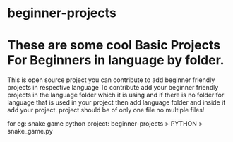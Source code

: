 # beginner-projects
# These are some cool Basic Projects For Beginners in language by folder.
This is open source project you can contribute to add beginner friendly projects in respective language
To contribute add your beginner friendly projects in the language folder which it is using and
if there is no folder for language that is used in your project then add language folder and inside it add your project.
project should be of only one file no multiple files!

for eg: snake game python project:
beginner-projects > PYTHON > snake_game.py
